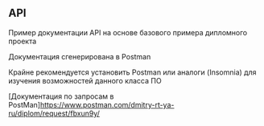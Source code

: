 ## API
Пример документации API на основе базового примера дипломного проекта

Документация сгенерирована в Postman

Крайне рекомендуется установить Postman или аналоги (Insomnia) для изучения возможностей данного класса ПО



[Документация по запросам в PostMan]https://www.postman.com/dmitry-rt-ya-ru/diplom/request/fbxun9y/